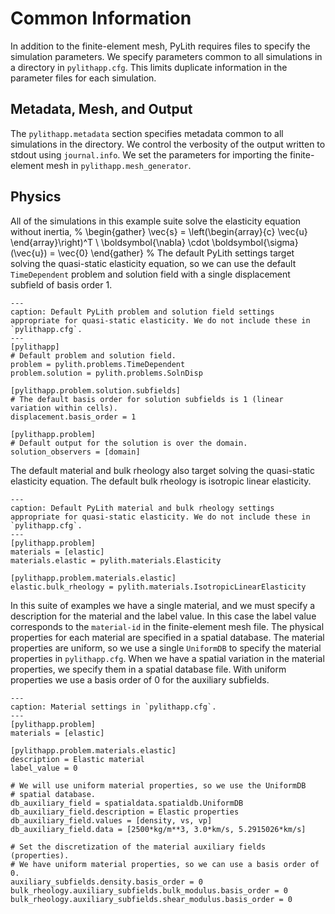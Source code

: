 # Common Information

In addition to the finite-element mesh, PyLith requires files to specify the simulation parameters.
We specify parameters common to all simulations in a directory in `pylithapp.cfg`.
This limits duplicate information in the parameter files for each simulation.

## Metadata, Mesh, and Output

The `pylithapp.metadata` section specifies metadata common to all simulations in the directory.
We control the verbosity of the output written to stdout using `journal.info`.
We set the parameters for importing the finite-element mesh in `pylithapp.mesh_generator`. 

## Physics

All of the simulations in this example suite solve the elasticity equation without inertia,
%
\begin{gather}
\vec{s} = \left(\begin{array}{c} \vec{u} \end{array}\right)^T \\
\boldsymbol{\nabla} \cdot \boldsymbol{\sigma}(\vec{u}) = \vec{0}
\end{gather}
%
The default PyLith settings target solving the quasi-static elasticity equation, so we can use the default `TimeDependent` problem and solution field with a single displacement subfield of basis order 1.

```{code-block} cfg
---
caption: Default PyLith problem and solution field settings appropriate for quasi-static elasticity. We do not include these in `pylithapp.cfg`.
---
[pylithapp]
# Default problem and solution field.
problem = pylith.problems.TimeDependent
problem.solution = pylith.problems.SolnDisp
        
[pylithapp.problem.solution.subfields]
# The default basis order for solution subfields is 1 (linear variation within cells).
displacement.basis_order = 1

[pylithapp.problem]
# Default output for the solution is over the domain.
solution_observers = [domain]
```

The default material and bulk rheology also target solving the quasi-static elasticity equation.
The default bulk rheology is isotropic linear elasticity.

```{code-block} cfg
---
caption: Default PyLith material and bulk rheology settings appropriate for quasi-static elasticity. We do not include these in `pylithapp.cfg`.
---
[pylithapp.problem]
materials = [elastic]
materials.elastic = pylith.materials.Elasticity

[pylithapp.problem.materials.elastic]
elastic.bulk_rheology = pylith.materials.IsotropicLinearElasticity
```

In this suite of examples we have a single material, and we must specify a description for the material and the label value.
In this case the label value corresponds to the `material-id` in the finite-element mesh file.
The physical properties for each material are specified in a spatial database.
The material properties are uniform, so we use a single `UniformDB` to specify the material properties in `pylithapp.cfg`.
When we have a spatial variation in the material properties, we specify them in a spatial database file.
With uniform properties we use a basis order of 0 for the auxiliary subfields.

```{code-block} cfg
---
caption: Material settings in `pylithapp.cfg`.
---
[pylithapp.problem]
materials = [elastic]

[pylithapp.problem.materials.elastic]
description = Elastic material
label_value = 0

# We will use uniform material properties, so we use the UniformDB
# spatial database.
db_auxiliary_field = spatialdata.spatialdb.UniformDB
db_auxiliary_field.description = Elastic properties
db_auxiliary_field.values = [density, vs, vp]
db_auxiliary_field.data = [2500*kg/m**3, 3.0*km/s, 5.2915026*km/s]

# Set the discretization of the material auxiliary fields (properties).
# We have uniform material properties, so we can use a basis order of 0.
auxiliary_subfields.density.basis_order = 0
bulk_rheology.auxiliary_subfields.bulk_modulus.basis_order = 0
bulk_rheology.auxiliary_subfields.shear_modulus.basis_order = 0
```
